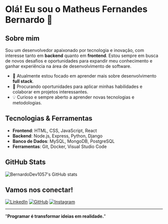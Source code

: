 # Olá! Eu sou o Matheus Fernandes Bernardo 👋

## Sobre mim
Sou um desenvolvedor apaixonado por tecnologia e inovação, com interesse tanto em **backend** quanto em **frontend**. Estou sempre em busca de novos desafios e oportunidades para expandir meu conhecimento e ganhar experiência na área de desenvolvimento de software.

- 🌱 Atualmente estou focado em aprender mais sobre desenvolvimento **full stack**.
- 🚀 Procurando oportunidades para aplicar minhas habilidades e colaborar em projetos interessantes.
- 💡 Curioso e sempre aberto a aprender novas tecnologias e metodologias.

## Tecnologias & Ferramentas
- **Frontend**: HTML, CSS, JavaScript, React
- **Backend**: Node.js, Express, Python, Django
- **Banco de Dados**: MySQL, MongoDB, PostgreSQL
- **Ferramentas**: Git, Docker, Visual Studio Code

## GitHub Stats
![BernardoDev1057's GitHub stats](https://github-readme-stats.vercel.app/api?username=BernardoDev1057&show_icons=true&theme=radical)

## Vamos nos conectar!
[![LinkedIn](https://img.shields.io/badge/LinkedIn-000?style=for-the-badge&logo=linkedin&logoColor=white)](https://br.linkedin.com/in/matheus-fernandes-bernardo-6045641ba)
[![GitHub](https://img.shields.io/badge/GitHub-000?style=for-the-badge&logo=github&logoColor=white)](https://github.com/BernardoDev1057)
[![Instagram](https://img.shields.io/badge/Instagram-000?style=for-the-badge&logo=instagram&logoColor=white)](https://www.instagram.com/matheus.f.bernardo/)

---
"**Programar é transformar ideias em realidade.**"
